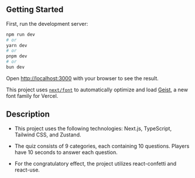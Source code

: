 ## Getting Started

First, run the development server:

```bash
npm run dev
# or
yarn dev
# or
pnpm dev
# or
bun dev
```

Open [http://localhost:3000](http://localhost:3000) with your browser to see the result.

This project uses [`next/font`](https://nextjs.org/docs/app/building-your-application/optimizing/fonts) to automatically optimize and load [Geist](https://vercel.com/font), a new font family for Vercel.

## Description

- This project uses the following technologies: Next.js, TypeScript, Tailwind CSS, and Zustand.

- The quiz consists of 9 categories, each containing 10 questions. Players have 10 seconds to answer each question.

- For the congratulatory effect, the project utilizes react-confetti and react-use.

